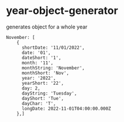 # year-object-generator
generates object for a whole year

``` 
November: [
    {
      shortDate: '11/01/2022',
      date: '01',
      dateShort: '1',
      month: '11',
      monthString: 'November',
      monthShort: 'Nov',
      year: '2022',
      yearShort: '22',
      day: 2,
      dayString: 'Tuesday',
      dayShort: 'Tue',
      dayChar: 'T',
      longDate: 2022-11-01T04:00:00.000Z
    },]
```

